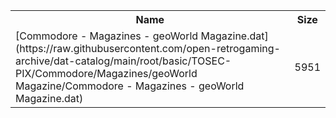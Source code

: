 <table>
<tr><th>Name</th><th>Size</th></tr>
<tr><td>
[Commodore - Magazines - geoWorld Magazine.dat](https://raw.githubusercontent.com/open-retrogaming-archive/dat-catalog/main/root/basic/TOSEC-PIX/Commodore/Magazines/geoWorld Magazine/Commodore - Magazines - geoWorld Magazine.dat)
</td><td>5951</td></tr>
</table>
